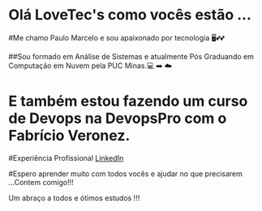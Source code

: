 # Olá LoveTec's como vocês estão ...

#Me chamo Paulo Marcelo e sou apaixonado por tecnologia 🖥️💕💕

##Sou formado em Análise de Sistemas e atualmente Pós Graduando em Computação em Nuvem pela PUC Minas.💻 ➡️ ☁️
 # E também estou fazendo um curso de Devops na DevopsPro com o Fabrício Veronez.

#Experiência Profissional
[LinkedIn](https://www.linkedin.com/in/paulo-marcelo-dias-pereira-devops)

#Espero aprender muito com todos vocês e ajudar no que precisarem ...Contem comigo!!!

Um abraço a todos e ótimos estudos !!!

